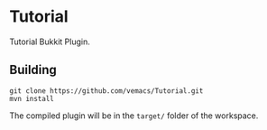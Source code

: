 Tutorial
========

Tutorial Bukkit Plugin.

Building
--------

    git clone https://github.com/vemacs/Tutorial.git
    mvn install

The compiled plugin will be in the `target/` folder of the workspace.
